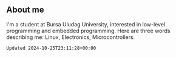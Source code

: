 ## About me
I'm a student at Bursa Uludag University, interested in low-level programming and embedded programming. 
Here are three words describing me: Linux, Electronics, Microcontrollers.





```
Updated 2024-10-25T23:11:28+00:00
```
<!---
emre-kartal/emre-kartal is a ✨ special ✨ repository because its `README.md` (this file) appears on your GitHub profile.
You can click the Preview link to take a look at your changes.
--->
